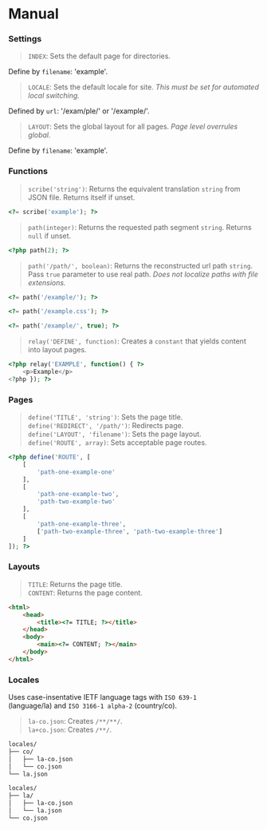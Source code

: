 # Manual

### Settings

> `INDEX`: Sets the default page for directories.

Define by `filename`: 'example'.

> `LOCALE`: Sets the default locale for site. *This must be set for automated local switching.*

Defined by `url`: '/exam/ple/' or '/example/'.

> `LAYOUT`: Sets the global layout for all pages. *Page level overrules global.*

Define by `filename`: 'example'.

### Functions

> `scribe('string')`: Returns the equivalent translation `string` from JSON file. Returns itself if unset.

``` php
<?= scribe('example'); ?>
```

> `path(integer)`: Returns the requested path segment `string`. Returns `null` if unset.

``` php
<?php path(2); ?>
```

> `path('/path/', boolean)`: Returns the reconstructed url path `string`. Pass `true` parameter to use real path. *Does not localize paths with file extensions.*

``` php
<?= path('/example/'); ?>

<?= path('/example.css'); ?>

<?= path('/example/', true); ?>
```

> `relay('DEFINE', function)`: Creates a `constant` that yields content into layout pages.

```php
<?php relay('EXAMPLE', function() { ?>
	<p>Example</p>
<?php }); ?>
```

### Pages

> `define('TITLE', 'string')`: Sets the page title. <nobr />  
> `define('REDIRECT', '/path/')`: Redirects page. <nobr />  
> `define('LAYOUT', 'filename')`: Sets the page layout. <nobr />  
> `define('ROUTE', array)`: Sets acceptable page routes.

``` php
<?php define('ROUTE', [
	[
		'path-one-example-one'
	],
	[
		'path-one-example-two',
		'path-two-example-two'
	],
	[
		'path-one-example-three',
		['path-two-example-three', 'path-two-example-three']
	]
]); ?>
```

### Layouts

> `TITLE`: Returns the page title. <nobr />  
> `CONTENT`: Returns the page content.

``` html
<html>
	<head>
		<title><?= TITLE; ?></title>
	</head>
	<body>
		<main><?= CONTENT; ?></main>
	</body>
</html>
```

### Locales

Uses case-insentative IETF language tags with `ISO 639-1` (language/la) and `ISO 3166-1 alpha-2` (country/co).

> `la-co.json`: Creates `/**/**/`. <nobr />  
> `la+co.json`: Creates `/**/`.

``` html
locales/
├── co/
│   ├── la-co.json
│   └── co.json
└── la.json
```

``` html
locales/
├── la/
│   ├── la-co.json
│   └── la.json
└── co.json
```